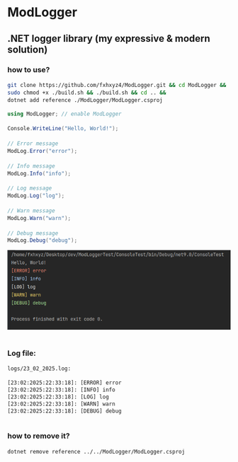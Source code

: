 # ModLogger
## .NET logger library (my expressive & modern solution) 

### how to use?
```sh
git clone https://github.com/fxhxyz4/ModLogger.git && cd ModLogger &&
sudo chmod +x ./build.sh && ./build.sh && cd .. &&
dotnet add reference ./ModLogger/ModLogger.csproj
```

```csharp
using ModLogger; // enable ModLogger

Console.WriteLine("Hello, World!");

// Error message
ModLog.Error("error");

// Info message
ModLog.Info("info");

// Log message
ModLog.Log("log");

// Warn message
ModLog.Warn("warn");

// Debug message
ModLog.Debug("debug");
```

![image](./assets/image.png)

#

### Log file:
```
logs/23_02_2025.log:

[23:02:2025:22:33:18]: [ERROR] error
[23:02:2025:22:33:18]: [INFO] info
[23:02:2025:22:33:18]: [LOG] log
[23:02:2025:22:33:18]: [WARN] warn
[23:02:2025:22:33:18]: [DEBUG] debug
```

#

### how to remove it?
```sh
dotnet remove reference ../../ModLogger/ModLogger.csproj
```

